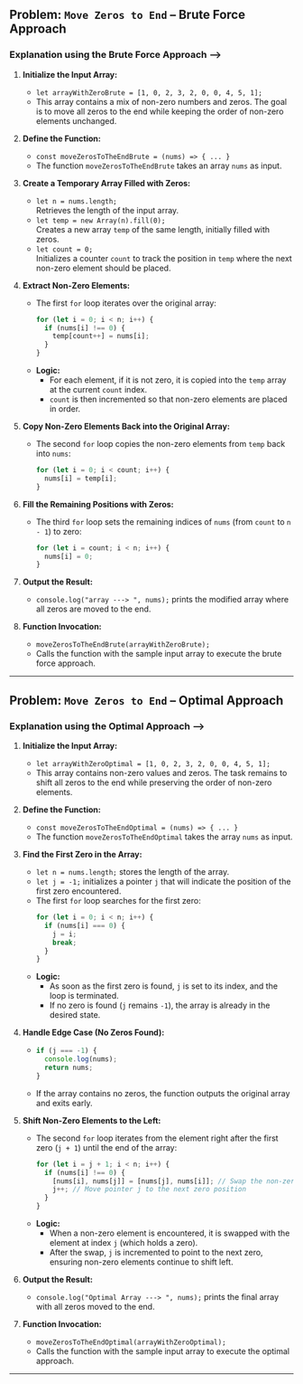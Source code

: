 ## Problem: `Move Zeros to End` – Brute Force Approach

### Explanation using the Brute Force Approach -->

1. **Initialize the Input Array:**

   - `let arrayWithZeroBrute = [1, 0, 2, 3, 2, 0, 0, 4, 5, 1];`
   - This array contains a mix of non-zero numbers and zeros. The goal is to move all zeros to the end while keeping the order of non-zero elements unchanged.

2. **Define the Function:**

   - `const moveZerosToTheEndBrute = (nums) => { ... }`
   - The function `moveZerosToTheEndBrute` takes an array `nums` as input.

3. **Create a Temporary Array Filled with Zeros:**

   - `let n = nums.length;`  
     Retrieves the length of the input array.
   - `let temp = new Array(n).fill(0);`  
     Creates a new array `temp` of the same length, initially filled with zeros.
   - `let count = 0;`  
     Initializes a counter `count` to track the position in `temp` where the next non-zero element should be placed.

4. **Extract Non-Zero Elements:**

   - The first `for` loop iterates over the original array:
     ```javascript
     for (let i = 0; i < n; i++) {
       if (nums[i] !== 0) {
         temp[count++] = nums[i];
       }
     }
     ```
   - **Logic:**
     - For each element, if it is not zero, it is copied into the `temp` array at the current `count` index.
     - `count` is then incremented so that non-zero elements are placed in order.

5. **Copy Non-Zero Elements Back into the Original Array:**

   - The second `for` loop copies the non-zero elements from `temp` back into `nums`:
     ```javascript
     for (let i = 0; i < count; i++) {
       nums[i] = temp[i];
     }
     ```

6. **Fill the Remaining Positions with Zeros:**

   - The third `for` loop sets the remaining indices of `nums` (from `count` to `n - 1`) to zero:
     ```javascript
     for (let i = count; i < n; i++) {
       nums[i] = 0;
     }
     ```

7. **Output the Result:**

   - `console.log("array ---> ", nums);` prints the modified array where all zeros are moved to the end.

8. **Function Invocation:**
   - `moveZerosToTheEndBrute(arrayWithZeroBrute);`
   - Calls the function with the sample input array to execute the brute force approach.

---

## Problem: `Move Zeros to End` – Optimal Approach

### Explanation using the Optimal Approach -->

1. **Initialize the Input Array:**

   - `let arrayWithZeroOptimal = [1, 0, 2, 3, 2, 0, 0, 4, 5, 1];`
   - This array contains non-zero values and zeros. The task remains to shift all zeros to the end while preserving the order of non-zero elements.

2. **Define the Function:**

   - `const moveZerosToTheEndOptimal = (nums) => { ... }`
   - The function `moveZerosToTheEndOptimal` takes the array `nums` as input.

3. **Find the First Zero in the Array:**

   - `let n = nums.length;` stores the length of the array.
   - `let j = -1;` initializes a pointer `j` that will indicate the position of the first zero encountered.
   - The first `for` loop searches for the first zero:
     ```javascript
     for (let i = 0; i < n; i++) {
       if (nums[i] === 0) {
         j = i;
         break;
       }
     }
     ```
   - **Logic:**
     - As soon as the first zero is found, `j` is set to its index, and the loop is terminated.
     - If no zero is found (`j` remains `-1`), the array is already in the desired state.

4. **Handle Edge Case (No Zeros Found):**

   - ```javascript
     if (j === -1) {
       console.log(nums);
       return nums;
     }
     ```
   - If the array contains no zeros, the function outputs the original array and exits early.

5. **Shift Non-Zero Elements to the Left:**

   - The second `for` loop iterates from the element right after the first zero (`j + 1`) until the end of the array:
     ```javascript
     for (let i = j + 1; i < n; i++) {
       if (nums[i] !== 0) {
         [nums[i], nums[j]] = [nums[j], nums[i]]; // Swap the non-zero with the zero at index j
         j++; // Move pointer j to the next zero position
       }
     }
     ```
   - **Logic:**
     - When a non-zero element is encountered, it is swapped with the element at index `j` (which holds a zero).
     - After the swap, `j` is incremented to point to the next zero, ensuring non-zero elements continue to shift left.

6. **Output the Result:**

   - `console.log("Optimal Array ---> ", nums);` prints the final array with all zeros moved to the end.

7. **Function Invocation:**
   - `moveZerosToTheEndOptimal(arrayWithZeroOptimal);`
   - Calls the function with the sample input array to execute the optimal approach.

---
